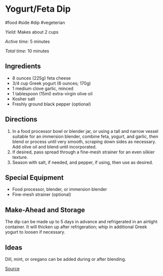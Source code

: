 # Yogurt/Feta Dip

#food #side #dip #vegeterian

*Yield:* Makes about 2 cups

*Active time:* 5 minutes

*Total time:* 10 minutes

## Ingredients

* 8 ounces (225g) feta cheese
* 3/4 cup Greek yogurt (6 ounces; 170g)
* 1 medium clove garlic, minced
* 1 tablespoon (15ml) extra-virgin olive oil
* Kosher salt
* Freshly ground black pepper (optional)

## Directions

1. In a food processor bowl or blender jar, or using a tall and narrow vessel suitable for an immersion blender, combine feta, yogurt, and garlic, then blend or process until very smooth, scraping down sides as necessary. Add olive oil and blend until incorporated.
2. If desired, pass spread through a fine-mesh strainer for an even silkier texture.
3. Season with salt, if needed, and pepper, if using, then use as desired.

## Special Equipment

* Food processor, blender, or immersion blender
* Fine-mesh strainer (optional)

## Make-Ahead and Storage

The dip can be made up to 5 days in advance and refrigerated in an airtight container. It will thicken up after refrigeration; whip in additional Greek yogurt to loosen if necessary.

## Ideas

Dill, mint, or oregano can be added during or after blending.

[Source](https://www.seriouseats.com/2019/07/how-to-make-whipped-feta-spread-dip.html)
